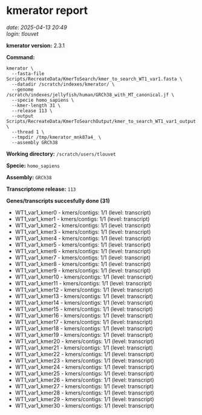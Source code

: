 # kmerator report
*date: 2025-04-13 20:49*  
*login: tlouvet*

**kmerator version:** 2.3.1

**Command:**

```
kmerator \
  --fasta-file Scripts/RecreateData/KmerToSearch/kmer_to_search_WT1_var1.fasta \
  --datadir /scratch/indexes/kmerator/ \
  --genome /scratch/indexes/jellyfish/human/GRCh38_with_MT_canonical.jf \
  --specie homo_sapiens \
  --kmer-length 31 \
  --release 113 \
  --output Scripts/RecreateData/KmerToSearchOutput/kmer_to_search_WT1_var1_output \
  --thread 1 \
  --tmpdir /tmp/kmerator_mnk87a4_ \
  --assembly GRCh38
```

**Working directory:** `/scratch/users/tlouvet`

**Specie:** `homo_sapiens`

**Assembly:** `GRCh38`

**Transcriptome release:** `113`

**Genes/transcripts succesfully done (31)**

- WT1_var1_kmer0 - kmers/contigs: 1/1 (level: transcript)
- WT1_var1_kmer1 - kmers/contigs: 1/1 (level: transcript)
- WT1_var1_kmer2 - kmers/contigs: 1/1 (level: transcript)
- WT1_var1_kmer3 - kmers/contigs: 1/1 (level: transcript)
- WT1_var1_kmer4 - kmers/contigs: 1/1 (level: transcript)
- WT1_var1_kmer5 - kmers/contigs: 1/1 (level: transcript)
- WT1_var1_kmer6 - kmers/contigs: 1/1 (level: transcript)
- WT1_var1_kmer7 - kmers/contigs: 1/1 (level: transcript)
- WT1_var1_kmer8 - kmers/contigs: 1/1 (level: transcript)
- WT1_var1_kmer9 - kmers/contigs: 1/1 (level: transcript)
- WT1_var1_kmer10 - kmers/contigs: 1/1 (level: transcript)
- WT1_var1_kmer11 - kmers/contigs: 1/1 (level: transcript)
- WT1_var1_kmer12 - kmers/contigs: 1/1 (level: transcript)
- WT1_var1_kmer13 - kmers/contigs: 1/1 (level: transcript)
- WT1_var1_kmer14 - kmers/contigs: 1/1 (level: transcript)
- WT1_var1_kmer15 - kmers/contigs: 1/1 (level: transcript)
- WT1_var1_kmer16 - kmers/contigs: 1/1 (level: transcript)
- WT1_var1_kmer17 - kmers/contigs: 1/1 (level: transcript)
- WT1_var1_kmer18 - kmers/contigs: 1/1 (level: transcript)
- WT1_var1_kmer19 - kmers/contigs: 1/1 (level: transcript)
- WT1_var1_kmer20 - kmers/contigs: 1/1 (level: transcript)
- WT1_var1_kmer21 - kmers/contigs: 1/1 (level: transcript)
- WT1_var1_kmer22 - kmers/contigs: 1/1 (level: transcript)
- WT1_var1_kmer23 - kmers/contigs: 1/1 (level: transcript)
- WT1_var1_kmer24 - kmers/contigs: 1/1 (level: transcript)
- WT1_var1_kmer25 - kmers/contigs: 1/1 (level: transcript)
- WT1_var1_kmer26 - kmers/contigs: 1/1 (level: transcript)
- WT1_var1_kmer27 - kmers/contigs: 1/1 (level: transcript)
- WT1_var1_kmer28 - kmers/contigs: 1/1 (level: transcript)
- WT1_var1_kmer29 - kmers/contigs: 1/1 (level: transcript)
- WT1_var1_kmer30 - kmers/contigs: 1/1 (level: transcript)

